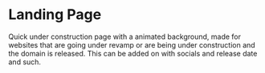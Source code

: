 # Landing Page
Quick under construction page with a animated background, made for websites that are going under revamp or are being under construction and the domain is released. This can be added on with socials and release date and such.
